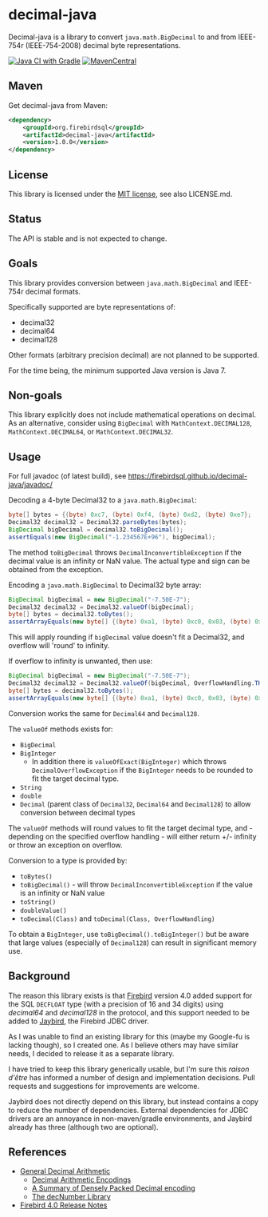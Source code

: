 decimal-java
============

Decimal-java is a library to convert `java.math.BigDecimal` to and from 
IEEE-754r (IEEE-754-2008) decimal byte representations.

[![Java CI with Gradle](https://github.com/FirebirdSQL/decimal-java/actions/workflows/gradle.yml/badge.svg?branch=master)](https://github.com/FirebirdSQL/decimal-java/actions/workflows/gradle.yml?query=branch%3Amaster)
[![MavenCentral](https://maven-badges.herokuapp.com/maven-central/org.firebirdsql/decimal-java/badge.svg)](https://maven-badges.herokuapp.com/maven-central/org.firebirdsql/decimal-java/)

Maven
-----

Get decimal-java from Maven:

```xml
<dependency>
    <groupId>org.firebirdsql</groupId>
    <artifactId>decimal-java</artifactId>
    <version>1.0.0</version>
</dependency>
```

License
-------

This library is licensed under the [MIT license](https://opensource.org/licenses/MIT),
see also LICENSE.md.

Status
------

The API is stable and is not expected to change.

Goals
-----

This library provides conversion between `java.math.BigDecimal` and  IEEE-754r 
decimal formats.

Specifically supported are byte representations of:

- decimal32
- decimal64
- decimal128

Other formats (arbitrary precision decimal) are not planned to be supported.

For the time being, the minimum supported Java version is Java 7.

Non-goals
---------

This library explicitly does not include mathematical operations on decimal.
As an alternative, consider using `BigDecimal` with `MathContext.DECIMAL128`,
`MathContext.DECIMAL64`, or `MathContext.DECIMAL32`.

Usage
-----

For full javadoc (of latest build), see https://firebirdsql.github.io/decimal-java/javadoc/

Decoding a 4-byte Decimal32 to a `java.math.BigDecimal`:

```java
byte[] bytes = {(byte) 0xc7, (byte) 0xf4, (byte) 0xd2, (byte) 0xe7};
Decimal32 decimal32 = Decimal32.parseBytes(bytes);
BigDecimal bigDecimal = decimal32.toBigDecimal();
assertEquals(new BigDecimal("-1.234567E+96"), bigDecimal);
```

The method `toBigDecimal` throws `DecimalInconvertibleException` if the decimal
value is an infinity or NaN value. The actual type and sign can be obtained from
the exception.

Encoding a `java.math.BigDecimal` to Decimal32 byte array:

```java
BigDecimal bigDecimal = new BigDecimal("-7.50E-7");
Decimal32 decimal32 = Decimal32.valueOf(bigDecimal);
byte[] bytes = decimal32.toBytes();
assertArrayEquals(new byte[] {(byte) 0xa1, (byte) 0xc0, 0x03, (byte) 0xd0}, bytes);
```

This will apply rounding if `bigDecimal` value doesn't fit a Decimal32, and
overflow will 'round' to infinity.

If overflow to infinity is unwanted, then use:

```java
BigDecimal bigDecimal = new BigDecimal("-7.50E-7");
Decimal32 decimal32 = Decimal32.valueOf(bigDecimal, OverflowHandling.THROW_EXCEPTION);
byte[] bytes = decimal32.toBytes();
assertArrayEquals(new byte[] {(byte) 0xa1, (byte) 0xc0, 0x03, (byte) 0xd0}, bytes);
```

Conversion works the same for `Decimal64` and `Decimal128`.

The `valueOf` methods exists for:

- `BigDecimal`
- `BigInteger`
  - In addition there is `valueOfExact(BigInteger)` which throws 
 `DecimalOverflowException` if the `BigInteger` needs to be rounded to fit the
 target decimal type.
- `String`
- `double`
- `Decimal` (parent class of `Decimal32`, `Decimal64` and `Decimal128`) to allow
conversion between decimal types

The `valueOf` methods will round values to fit the target decimal type, and -
depending on the specified overflow handling - will either return +/- infinity
or throw an exception on overflow.

Conversion to a type is provided by:

- `toBytes()`
- `toBigDecimal()` - will throw `DecimalInconvertibleException` if the value is
an infinity or NaN value
- `toString()`
- `doubleValue()`
- `toDecimal(Class)` and `toDecimal(Class, OverflowHandling)`

To obtain a `BigInteger`, use `toBigDecimal().toBigInteger()` but be aware that 
large values (especially of `Decimal128`) can result in significant memory use. 

Background
----------

The reason this library exists is that [Firebird](https://www.firebirdsql.org/) 
version 4.0 added support for the SQL `DECFLOAT` type (with a precision of 16 
and 34 digits) using _decimal64_ and _decimal128_ in the protocol, and this 
support needed to be added to [Jaybird](https://github.com/FirebirdSQL/jaybird), 
the Firebird JDBC driver.

As I was unable to find an existing library for this (maybe my Google-fu is
lacking though), so I created one. As I believe others may have similar needs, I 
decided to release it as a separate library.

I have tried to keep this library generically usable, but I'm sure this 
_raison d'être_ has informed a number of design and implementation decisions. 
Pull requests and suggestions for improvements are welcome.

Jaybird does not directly depend on this library, but instead contains a copy to
reduce the number of dependencies. External dependencies for JDBC drivers are
an annoyance in non-maven/gradle environments, and Jaybird already has three 
(although two are optional).

References
----------

-   [General Decimal Arithmetic](http://speleotrove.com/decimal/)
    -   [Decimal Arithmetic Encodings](http://speleotrove.com/decimal/decbits.html)
    -   [A Summary of Densely Packed Decimal encoding](http://speleotrove.com/decimal/DPDecimal.html)
    -   [The decNumber Library](http://speleotrove.com/decimal/decnumber.html)
-   [Firebird 4.0 Release Notes](https://www.firebirdsql.org/file/documentation/release_notes/html/en/4_0/rlsnotes40.html)

 